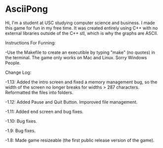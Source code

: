 # AsciiPong

Hi, I'm a student at USC studying computer science and business. I made this game for fun in my free time. It was created entirely using C++ with no external libraries outside of the C++ stl, which is why the graphs are ASCII.

Instructions For Funning: 

-Use the Makefile to create an executible by typing "make" (no quotes) in the terminal. The game only works on Mac and Linux. Sorry Windows People.

Change Log:

-1.13: Added the intro screen and fixed a memory management bug, so the width of the screen no longer breaks for widths > 287 characters. Reformatted the files into folders.

-1.12: Added Pause and Quit Button. Imporoved file management. 

-1.11: Added end screen and bug fixes.

-1.10: Bug fixes.

-1.9: Bug fixes.

-1.8: Made game resizeable (the first public release version of the game).